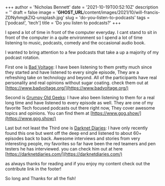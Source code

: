 +++
author = 'Nicholas Bennett'
date = '2021-10-19T00:52:10Z'
description = ''
draft = false
image = '__GHOST_URL__/content/images/2021/10/will-francis-ZDNyhmgkZlQ-unsplash.jpg'
slug = 'do-you-listen-to-podcasts'
tags = ['podcast', 'tech']
title = 'Do you listen to podcasts?'
+++


I spend a lot of time in front of the computer everyday. I cant stand to sit in front of the computer in a quite environment so I spend a lot of time listening to music, podcasts, comedy and the occasional audio book.

I wanted to bring attention to a few podcasts that take a up a majority of my podcast rotation.

First one is [Bad Voltage](https://www.badvoltage.org/): I have been listening to them pretty much since they started and have listened to every single episode, They are a refreshing take on technology and beyond. All of the participants have real personality and real opinions without sugar coating. check them out at [https://www.badvoltage.org/](https://www.badvoltage.org/)

Second is [Grumpy Old Geeks](https://www.gog.show/): I have also been listening to them for a real long time and have listened to every episode as well. They are one of my favorite Tech focused podcasts out there right now, They cover awesome topics and opinions. You can find them at [https://www.gog.show/](https://www.gog.show/)

Last but not least the Third one is [Darknet Diaries](https://darknetdiaries.com/): I have only recently found this one but went off the deep end and listened to about 60+ episodes back to back. Awesome interviews and stories from very interesting people, my favorites so far have been the red teamers and pen testers he has interviewed. you can check him out at here [https://darknetdiaries.com/](https://darknetdiaries.com/)



as always thanks for reading and if you enjoy my content check out the contribute link in the footer!

So long and Thanks for all the fish!
